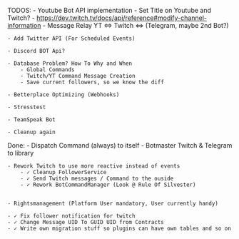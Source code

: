 ﻿TODOS:
	- Youtube Bot API implementation
		- Set Title on Youtube and Twitch?
			- https://dev.twitch.tv/docs/api/reference#modify-channel-information
		- Message Relay YT <=> Twitch <=> (Telegram, maybe 2nd Bot?)
	
	- Add Twitter API (For Scheduled Events)

	- Discord BOT Api?

	- Database Problem? How To Why and When
		- Global Commands
		- Twitch/YT Command Message Creation
		- Save current followers, so we know the diff

	- Betterplace Optimizing (Webhooks)

	- Stresstest

	- TeamSpeak Bot

	- Cleanup again

Done:
	- Dispatch Command (always) to itself
	- Botmaster Twitch & Telegram to library

	- Rework Twitch to use more reactive instead of events
		- ✓ Cleanup FollowerService
		- ✓ Send Twitch messages / Command to the ouside
		- ✓ Rework BotCommandManager (Look @ Rule Of Silvester)


	- Rightsmanagement (Platform User mandatory, User currently handy)

	- ✓ Fix follower notification for twitch
	- ✓ Change Message UID To GUID UID from Contracts
	- ✓ Write own migration stuff so plugins can have own tables and so on